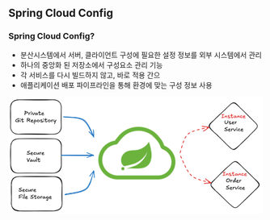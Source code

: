 ## Spring Cloud Config

### Spring Cloud Config?

- 분산시스템에서 서버, 클라이언트 구성에 필요한 설정 정보를 외부 시스템에서 관리
- 하나의 중앙화 된 저장소에서 구성요소 관리 기능
- 각 서비스를 다시 빌드하지 않고, 바로 적용 간으
- 애플리케이션 배포 파이프라인을 통해 환경에 맞는 구성 정보 사용

![img_4.png](img_4.png)

                                                                                                                                                                                                                                                                                                      